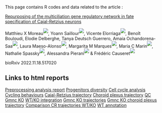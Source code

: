 
This page contains R codes and data related to the article :

[Repurposing of the multiciliation gene regulatory network in fate specification of Cajal-Retzius neurons](https://www.biorxiv.org/content/10.1101/2022.11.18.517020v1)

Matthieu X Moreau<sup>[![](https://orcid.org/sites/default/files/images/orcid_16x16.png)](https://orcid.org/0000-0002-2592-2373)</sup>, Yoann Saillour<sup>[![](https://orcid.org/sites/default/files/images/orcid_16x16.png)](https://orcid.org/0000-0002-5110-9239)</sup>, Vicente Elorriaga<sup>[![](https://orcid.org/sites/default/files/images/orcid_16x16.png)](https://orcid.org/0000-0003-4899-1782)</sup>, Benoît Bouloudi, Elodie Delberghe, Tanya Deutsch Guerrero, Amaia Ochandorena-Saa<sup>[![](https://orcid.org/sites/default/files/images/orcid_16x16.png)](https://orcid.org/0000-0002-2431-0535)</sup>, Laura Maeso-Alonso<sup>[![](https://orcid.org/sites/default/files/images/orcid_16x16.png)](https://orcid.org/0000-0001-7805-3792)</sup>, Margarita M Marques<sup>[![](https://orcid.org/sites/default/files/images/orcid_16x16.png)](https://orcid.org/0000-0003-2818-035X)</sup>, Maria C Marin<sup>[![](https://orcid.org/sites/default/files/images/orcid_16x16.png)](https://orcid.org/0000-0002-7149-287X)</sup>, Nathalie Spassky<sup>[![](https://orcid.org/sites/default/files/images/orcid_16x16.png)](https://orcid.org/0000-0002-7149-287X)</sup>, Alessandra Pierani<sup>[![](https://orcid.org/sites/default/files/images/orcid_16x16.png)](https://orcid.org/0000-0002-4872-4791)</sup> & Frédéric Causeret<sup>[![](https://orcid.org/sites/default/files/images/orcid_16x16.png)](https://orcid.org/0000-0002-0543-4938)</sup>

bioRxiv 2022.11.18.517020


## Links to html reports
[Preprocessing analysis report](./Quality-Control/Quality_Control.html)
[Progenitors diversity](./ProgenitorsDiversity/ProgenitorDiversity.html)
[Cell cycle analysis](./ProgenitorsDiversity/Cellcycle_analysis.html)
[Cycling behaviours](./ProgenitorsDiversity/Cycling_Behaviours.html)
[Cajal-Retzius trajectory](./CajalRetzius_trajectory/Cajal-Retzius_Trajectory.html)
[Choroid plexus trajectory](./ChoroidPlexus_trajectory/ChoroidPlexus.html)
[QC Gmnc KO](./Gmnc_KO/Quality-control.html)
[WT/KO integration](./Gmnc_KO/Seurat_integration.html)
[Gmnc KO trajectories](./Gmnc_KO/KO_Trajectories.html)
[Gmnc KO choroid plexus trajectory](./Gmnc_KO/WT-KO_CPx_Trajectories.html)
[Comparison CR trajectories WT/KO](./Gmnc_KO/WT-KO_Trajectories_comparision.html)
[WT annotation](./WT_KO_integration/WT_annotation.html)



